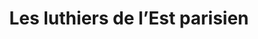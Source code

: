 ---
title: "Les luthiers de l’Est parisien"
url: /paris/les-luthiers-de-lest-parisien/
shop: Instrumente
---